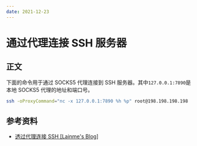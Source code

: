 ```yaml
---
date: 2021-12-23
---
```

# 通过代理连接 SSH 服务器

## 正文

下面的命令用于通过 SOCKS5 代理连接到 SSH 服务器。其中`127.0.0.1:7890`是本地 SOCKS5 代理的地址和端口号。

```bash
ssh -oProxyCommand="nc -x 127.0.0.1:7890 %h %p" root@198.198.198.198
```

## 参考资料

- [透过代理连接 SSH [Lainme's Blog]](https://www.lainme.com/doku.php/blog/2011/01/%E9%80%8F%E8%BF%87%E4%BB%A3%E7%90%86%E8%BF%9E%E6%8E%A5ssh)
